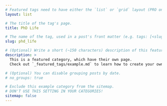 ```yaml
---
# Featured tags need to have either the `list` or `grid` layout (PRO only).
layout: list

# The title of the tag's page.
title: PhD Life

# The name of the tag, used in a post's front matter (e.g. tags: [<slug>]).
slug: phd_life

# (Optional) Write a short (~150 characters) description of this featured tag.
description: >
  This is a featured category, which have their own page.
  Check out `_featured_tags/example.md` to learn how to create your own.

# (Optional) You can disable grouping posts by date.
# no_groups: true

# Exclude this example category from the sitemap.
# DON'T USE THIS SETTING IN YOUR CATEGORIES!
sitemap: false
---
```

